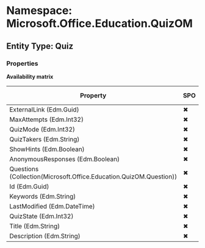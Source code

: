 # Namespace: Microsoft.Office.Education.QuizOM
## Entity Type: Quiz

### Properties

**Availability matrix**

Property | SPO | SP 2019 | SP 2016 | SP 2013
----------|-----|---------|---------|--------
ExternalLink (Edm.Guid) | ✖ | ✖ | ✖ | ✔
MaxAttempts (Edm.Int32) | ✖ | ✖ | ✖ | ✔
QuizMode (Edm.Int32) | ✖ | ✖ | ✖ | ✔
QuizTakers (Edm.String) | ✖ | ✖ | ✖ | ✔
ShowHints (Edm.Boolean) | ✖ | ✖ | ✖ | ✔
AnonymousResponses (Edm.Boolean) | ✖ | ✖ | ✖ | ✔
Questions (Collection(Microsoft.Office.Education.QuizOM.Question)) | ✖ | ✖ | ✖ | ✔
Id (Edm.Guid) | ✖ | ✖ | ✖ | ✔
Keywords (Edm.String) | ✖ | ✖ | ✖ | ✔
LastModified (Edm.DateTime) | ✖ | ✖ | ✖ | ✔
QuizState (Edm.Int32) | ✖ | ✖ | ✖ | ✔
Title (Edm.String) | ✖ | ✖ | ✖ | ✔
Description (Edm.String) | ✖ | ✖ | ✖ | ✔

